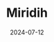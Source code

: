 ---  
layout: startup_page  
title: "Miridih"  
id: "miridih.com"  
permalink: "/miridihmiridih.com07122024/"  
website: "https://www.miridih.com/"  
funding_round: "Series B"  
funding_amount: "$15M"  
investors: "Kiwoom PE, Industrial Bank of Korea(IBK), Shinhan Venture Investment, G.N. Tech Venture Capital"  
about: "Miridih Co., Ltd. operates MiriCanvas, a SaaS-based design platform with 13 million users, making it the largest in South Korea. They also offer a POD printing service called BizHows. The company is focused on global expansion and innovation within the design ecosystem."  
markets: "SaaS, Design, Printing, Information Technology, Software"  
hq: "Bucheon, Kyonggi-do, South Korea"  
founded_year: "2008"  
linkedin: "https://www.linkedin.com/company/miridih"  
twitter: ""  
instagram: ""  
facebook: ""  
crunchbase: "https://www.crunchbase.com/organization/miri-dih"  
pitchbook: ""  

date_display: "12-Jul-2024"  
date: "2024-07-12"

# SEO Optimization  
meta_title: "Miridih - Series B Funding ($15M)"  
meta_description: "Miridih, Miridih Co., Ltd. operates MiriCanvas, a SaaS-based design platform with 13 million users, making it the largest in South Korea. They also offer a POD..."  
meta_keywords: "Miridih, SaaS, Design, Printing, Information Technology, Software, Series B funding"  
canonical_url: "https://startup.projectstartups.com/miridihmiridih.com07122024/"  
---